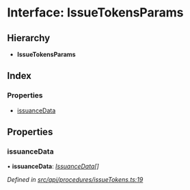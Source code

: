 # Interface: IssueTokensParams

## Hierarchy

* **IssueTokensParams**

## Index

### Properties

* [issuanceData](api_procedures.issuetokensparams.md#issuancedata)

## Properties

###  issuanceData

• **issuanceData**: *[IssuanceData](types.issuancedata.md)[]*

*Defined in [src/api/procedures/issueTokens.ts:19](https://github.com/PolymathNetwork/polymesh-sdk/blob/6d34df1/src/api/procedures/issueTokens.ts#L19)*
